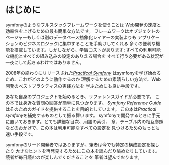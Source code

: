 はじめに
========

symfonyのようなフルスタックフレームワークを使うことは
Web開発の速度と効率性を上げるための最も簡単な方法です。
フレームワークはオブジェクトのページャーもしくは別のデータベース抽象化レイヤーの実装よりも
アプリケーションのビジネスロジックに集中することを手助けしてくれる
多くの便利な機能を搭載しています。しかしながら、学習コストがあります; 
すべての利用可能な機能とすべての組み込みの設定のありえる場合を
すべて行う必要がある状況が一夜にして起きるわけではありません。

2008年の終わりにリリースされた[*Practical Symfony*](http://www.symfony-project.org/jobeet/)
はsymfonyを学び始めるため、これがどのように動作するのか
理解するための素晴らしい方法で、Web開発のベストプラクティスの実践方法を
学ぶためにも良い手段です。

あなた自身のプロジェクトを始めるとき、リファレンスガイドが必要です。
この本では身近な質問の回答が簡単に見つかります。
*Symfony Reference Guide*はそのためのガイドを提供することを目的としています。
この本は*Practical symfony*を補完するものとして振る舞います。
symfonyで開発するときに手元に置いておきます。とても詳細な目次、用語の索引、
章、テーブル内の相互参照などのおかげで、この本は利用可能なすべての設定を
見つけるためのもっとも速い手段です。

symfonyのリード開発者ではありますが、筆者は今でも特定の構成設定を探したり
大きなヒントを再発見するためにこの本を読んだり眺めたりしています。
読者が毎日読むのが楽しんでくださることを
筆者は望んでおります。
